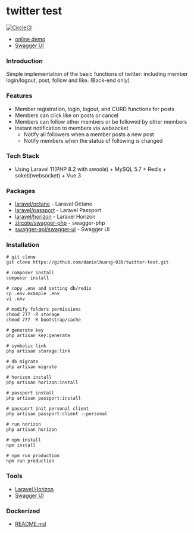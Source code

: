# twitter test
[![CircleCI](https://circleci.com/gh/danielhuang-030/twitter-test/tree/master.svg?style=svg)](https://circleci.com/gh/danielhuang-030/twitter-test/tree/master)
- [online demo](https://twitter-test.333030.xyz/)
- [Swagger UI](https://twitter-test.333030.xyz/api-docs/)

### Introduction
Simple implementation of the basic functions of twitter: including member login/logout, post, follow and like. (Back-end only)

### Features
- Member registration, login, logout, and CURD functions for posts
- Members can click like on posts or cancel
- Members can follow other members or be followed by other members
- Instant notification to members via websocket
  - Notify all followers when a member posts a new post
  - Notify members when the status of following is changed

### Tech Stack
- Using Laravel 11(PHP 8.2 with swoole) + MySQL 5.7 + Redis + soketi(websocket) + Vue 3

### Packages
- [laravel/octane](https://github.com/laravel/octane) - Laravel Octane
- [laravel/passport](https://github.com/laravel/passport) - Laravel Passport
- [laravel/horizon](https://github.com/laravel/horizon) - Laravel Horizon
- [zircote/swagger-php](https://github.com/zircote/swagger-php) - swagger-php
- [swagger-api/swagger-ui](https://github.com/swagger-api/swagger-ui) - Swagger UI

### Installation

```shell
# git clone
git clone https://github.com/danielhuang-030/twitter-test.git

# composer install
composer install

# copy .env and setting db/redis
cp .env.example .env
vi .env

# modify folders permissions
chmod 777 -R storage
chmod 777 -R bootstrap/cache

# generate key
php artisan key:generate

# symbolic link
php artisan storage:link

# db migrate
php artisan migrate

# horizon install
php artisan horizon:install

# passport install
php artisan passport:install

# passport init personal client
php artisan passport:client --personal

# run horizon
php artisan horizon

# npm install
npm install

# npm run production
npm run production

```
### Tools
 - [Laravel Horizon](http://localhost:12000/horizon/dashboard)
 - [Swagger UI](http://localhost:12000/api-docs/)

### Dockerized
- [README.md](https://github.com/danielhuang-030/twitter-test/blob/master/dockerize/README.md)

